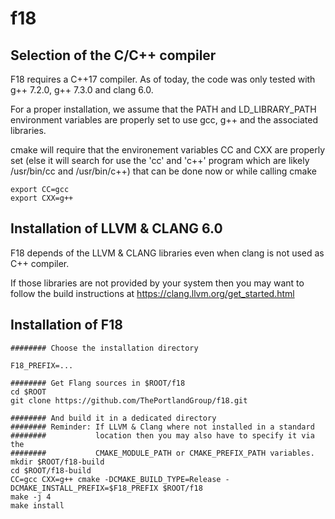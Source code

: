 <!--
Copyright (c) 2018, NVIDIA CORPORATION.  All rights reserved.
-->

# f18

## Selection of the C/C++ compiler

F18 requires a C++17 compiler. As of today, the code was only tested with g++
7.2.0, g++ 7.3.0 and clang 6.0.

For a proper installation, we assume that the PATH and LD_LIBRARY_PATH environment variables 
are properly set to use gcc, g++ and the associated libraries.   

cmake will require that the environement variables CC and CXX are properly set (else it will 
search for use the 'cc' and 'c++' program which are likely /usr/bin/cc and /usr/bin/c++) that 
can be done now or while calling cmake 

    export CC=gcc
    export CXX=g++

## Installation of LLVM & CLANG 6.0

F18 depends of the LLVM & CLANG libraries even when clang is not used as C++ compiler.  

If those libraries are not provided by your system then you may want to follow the 
build instructions at https://clang.llvm.org/get_started.html 

## Installation of F18

    ######## Choose the installation directory
   
    F18_PREFIX=...   

    ######## Get Flang sources in $ROOT/f18
    cd $ROOT
    git clone https://github.com/ThePortlandGroup/f18.git

    ######## And build it in a dedicated directory
    ######## Reminder: If LLVM & Clang where not installed in a standard 
    ########           location then you may also have to specify it via the
    ########           CMAKE_MODULE_PATH or CMAKE_PREFIX_PATH variables. 
    mkdir $ROOT/f18-build
    cd $ROOT/f18-build   
    CC=gcc CXX=g++ cmake -DCMAKE_BUILD_TYPE=Release -DCMAKE_INSTALL_PREFIX=$F18_PREFIX $ROOT/f18
    make -j 4
    make install
